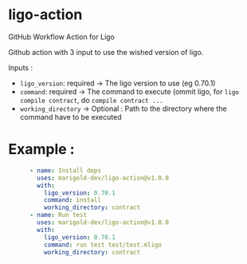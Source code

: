 # ligo-action
GitHub Workflow Action for Ligo

Github action with 3 input to use the wished version of ligo. 

Inputs :  
- `ligo_version`: required -> The ligo version to use (eg 0.70.1)  
- `command`: required -> The command to execute (ommit ligo, for `ligo compile contract`, do `compile contract ...`  
- `working_directory` -> Optional : Path to the directory where the command have to be executed
# Example :
```yaml
      - name: Install deps
        uses: marigold-dev/ligo-action@v1.0.0
        with:
          ligo_version: 0.70.1
          command: install
          working_directory: contract
      - name: Run test
        uses: marigold-dev/ligo-action@v1.0.0
        with:
          ligo_version: 0.70.1
          command: run test test/test.mligo
          working_directory: contract
```
